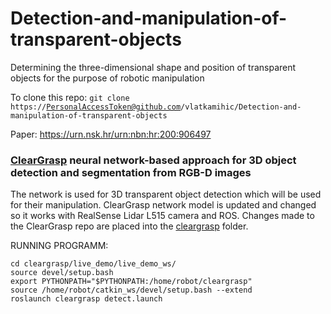 # Detection-and-manipulation-of-transparent-objects

Determining the three-dimensional shape and position of transparent objects for the purpose of robotic manipulation

To clone this repo:
<code>git clone https://PersonalAccessToken@github.com/vlatkamihic/Detection-and-manipulation-of-transparent-objects</code>

Paper: https://urn.nsk.hr/urn:nbn:hr:200:906497

### [ClearGrasp](https://github.com/Shreeyak/cleargrasp) neural network-based approach for 3D object detection and segmentation from RGB-D images

The network is used for 3D transparent object detection which will be used for their manipulation.
ClearGrasp network model is updated and changed so it works with RealSense Lidar L515 camera and ROS.
Changes made to the ClearGrasp repo are placed into the [cleargrasp](https://github.com/vlatkamihic/Detekcija-i-manipulacija-transparentnih-objekata/tree/main/cleargrasp/live_demo) folder.


RUNNING PROGRAMM:
```
cd cleargrasp/live_demo/live_demo_ws/
source devel/setup.bash
export PYTHONPATH="$PYTHONPATH:/home/robot/cleargrasp"
source /home/robot/catkin_ws/devel/setup.bash --extend
roslaunch cleargrasp detect.launch
```

